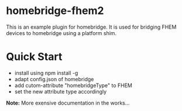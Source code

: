 # homebridge-fhem2
This is an example plugin for homebridge. It is used for bridging FHEM devices to homebridge using a platform shim.

# Quick Start
 * install using npm install -g
 * adapt config.json of homebridge
 * add cutom-attribute "homebridgeType" to FHEM
 * set the new attribute type accordingly

**Note:** More exensive documentation in the works... 